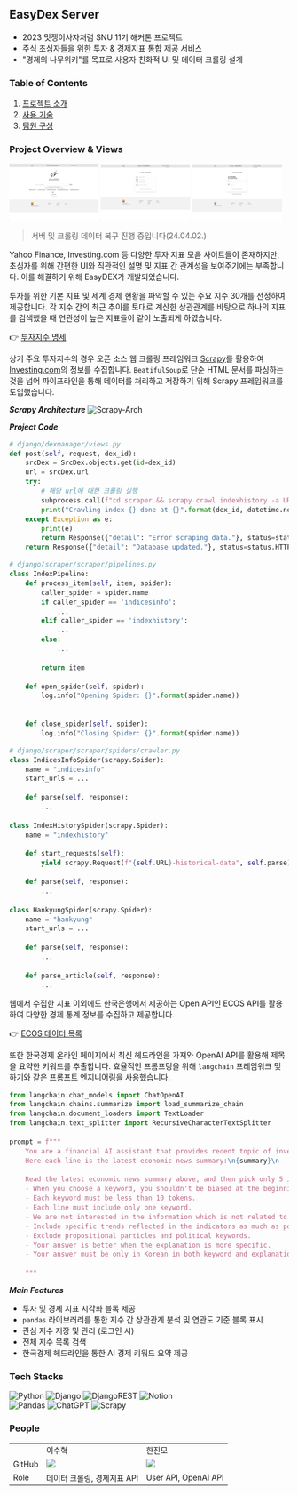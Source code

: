 ## EasyDex Server
- 2023 멋쟁이사자처럼 SNU 11기 해커톤 프로젝트
- 주식 초심자들을 위한 투자 & 경제지표 통합 제공 서비스
- "경제의 나무위키"를 목표로 사용자 친화적 UI 및 데이터 크롤링 설계

### Table of Contents
1. [프로젝트 소개](#Project-Overview-&-Views)
2. [사용 기술](#Tech-Stacks)
3. [팀원 구성](#People)

### Project Overview & Views
<img src="./images/homepage.png" width="32%">
<img src="./images/signup.png" width="32%">
<img src="./images/login.png" width="32%">

> 서버 및 크롤링 데이터 복구 진행 중입니다(24.04.02.)

Yahoo Finance, Investing.com 등 다양한 투자 지표 모음 사이트들이 존재하지만, 초심자를 위해 간편한 UI와 직관적인 설명 및 지표 간 관계성을 보여주기에는 부족합니다. 이를 해결하기 위해 EasyDEX가 개발되었습니다.

투자를 위한 기본 지표 및 세계 경제 현황을 파악할 수 있는 주요 지수 30개를 선정하여 제공합니다. 각 지수 간의 최근 추이를 토대로 계산한 상관관계를 바탕으로 하나의 지표를 검색했을 때 연관성이 높은 지표들이 같이 노출되게 하였습니다. 

👉 [투자지수 명세](https://ablaze-antlion-2ba.notion.site/da5ccce33a114be0b6375e0fabe73fd4?v=d2c8f51dea094faf88158d8dbc599b89)

상기 주요 투자지수의 경우 오픈 소스 웹 크롤링 프레임워크 [Scrapy](https://scrapy.org/)를 활용하여 [Investing.com](https://www.investing.com/)의 정보를 수집합니다. `BeatifulSoup`로 단순 HTML 문서를 파싱하는 것을 넘어 파이프라인을 통해 데이터를 처리하고 저장하기 위해 Scrapy 프레임워크를 도입했습니다.

***Scrapy Architecture***
![Scrapy-Arch](https://docs.scrapy.org/en/latest/_images/scrapy_architecture_02.png)

***Project Code***
```python
# django/dexmanager/views.py
def post(self, request, dex_id):
    srcDex = SrcDex.objects.get(id=dex_id)
    url = srcDex.url
    try:
        # 해당 url에 대한 크롤링 실행
        subprocess.call(f"cd scraper && scrapy crawl indexhistory -a URL={url} --nolog", shell=True)
        print("Crawling index {} done at {}".format(dex_id, datetime.now()))
    except Exception as e:
        print(e)
        return Response({"detail": "Error scraping data."}, status=status.HTTP_500_INTERNAL_SERVER_ERROR)
    return Response({"detail": "Database updated."}, status=status.HTTP_200_OK)
```
```python
# django/scraper/scraper/pipelines.py
class IndexPipeline:
    def process_item(self, item, spider):
        caller_spider = spider.name
        if caller_spider == 'indicesinfo':
            ...  
        elif caller_spider == 'indexhistory':
            ...
        else:
            ...

        return item
    
    def open_spider(self, spider):
        log.info("Opening Spider: {}".format(spider.name))
        
        
    def close_spider(self, spider):
        log.info("Closing Spider: {}".format(spider.name))
```
```python
# django/scraper/scraper/spiders/crawler.py
class IndicesInfoSpider(scrapy.Spider):
    name = "indicesinfo"
    start_urls = ...

    def parse(self, response):
        ...

class IndexHistorySpider(scrapy.Spider):
    name = "indexhistory"
    
    def start_requests(self):
        yield scrapy.Request(f"{self.URL}-historical-data", self.parse)

    def parse(self, response):
        ...

class HankyungSpider(scrapy.Spider):
    name = "hankyung"
    start_urls = ...

    def parse(self, response):
        ...

    def parse_article(self, response):
        ...
```

웹에서 수집한 지표 이외에도 한국은행에서 제공하는 Open API인 ECOS API를 활용하여 다양한 경제 통계 정보를 수집하고 제공합니다.

👉 [ECOS 데이터 목록](https://ablaze-antlion-2ba.notion.site/openAPI-ab1c14780bf8477a84d40857435089c6?pvs=4)

또한 한국경제 온라인 페이지에서 최신 헤드라인을 가져와 OpenAI API를 활용해 제목을 요약한 키워드를 추출합니다. 효율적인 프롬프팅을 위해 `langchain` 프레임워크 및 하기와 같은 프롬프트 엔지니어링을 사용했습니다.

```python
from langchain.chat_models import ChatOpenAI
from langchain.chains.summarize import load_summarize_chain
from langchain.document_loaders import TextLoader
from langchain.text_splitter import RecursiveCharacterTextSplitter

prompt = f"""
    You are a financial AI assistant that provides recent topic of investing news for Korean briefly.
    Here each line is the latest economic news summary:\n{summary}\n

    Read the latest economic news summary above, and then pick only 5 important keywords affecting the stock market. After then, provide it with explanation obeying following features.
    - When you choose a keyword, you shouldn't be biased at the beginning of the text: Read the whole lines.
    - Each keyword must be less than 10 tokens.
    - Each line must include only one keyword.
    - We are not interested in the information which is not related to investment.
    - Include specific trends reflected in the indicators as much as possible.
    - Exclude propositional particles and political keywords.
    - Your answer is better when the explanation is more specific.
    - Your answer must be only in Korean in both keyword and explanation. The keyword and explanation for each keywords could be just one sentence in Korean. You MUST EXCLUDE additional English Explanations.

    """
```

***Main Features***
- 투자 및 경제 지표 시각화 블록 제공
- `pandas` 라이브러리를 통한 지수 간 상관관계 분석 및 연관도 기준 블록 표시
- 관심 지수 저장 및 관리 (로그인 시)
- 전체 지수 목록 검색
- 한국경제 헤드라인을 통한 AI 경제 키워드 요약 제공

### Tech Stacks
![Python](https://img.shields.io/badge/python-3670A0?style=for-the-badge&logo=python&logoColor=ffdd54)
![Django](https://img.shields.io/badge/django-%23092E20.svg?style=for-the-badge&logo=django&logoColor=white)
![DjangoREST](https://img.shields.io/badge/DJANGO-REST-ff1709?style=for-the-badge&logo=django&logoColor=white&color=ff1709&labelColor=gray)
![Notion](https://img.shields.io/badge/Notion-%23000000.svg?style=for-the-badge&logo=notion&logoColor=white)<br>
![Pandas](https://img.shields.io/badge/pandas-%23150458.svg?style=for-the-badge&logo=pandas&logoColor=white)
![ChatGPT](https://img.shields.io/badge/chatGPT-74aa9c?style=for-the-badge&logo=openai&logoColor=white)
![Scrapy](https://img.shields.io/badge/Scrapy-60A839?style=for-the-badge&logo=Scrapy&logoColor=white)

### People
<table>  <tr>  <td></td> <td>이수혁</td> <td>한진모</td></tr> <tr> <td>GitHub</td> <td><a href="https://github.com/isuh88"><img src="https://avatars.githubusercontent.com/u/105275625?v=4" width="100"></a></td> <td><a href="https://github.com/WiFiHan"><img src="https://avatars.githubusercontent.com/u/95974511?v=4" width="100"></a></td> </tr> <tr> <td>Role</td> <td>데이터 크롤링, 경제지표 API</td> <td>User API, OpenAI API</td> </tr> </table>
